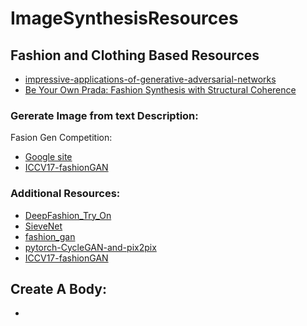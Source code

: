 # ImageSynthesisResources

## Fashion and Clothing Based Resources

* [impressive-applications-of-generative-adversarial-networks](https://machinelearningmastery.com/impressive-applications-of-generative-adversarial-networks/)
* [Be Your Own Prada: Fashion Synthesis with Structural Coherence](https://arxiv.org/pdf/1710.07346.pdf)

###  Gererate Image from text Description:
Fasion Gen Competition:
* [Google site](https://sites.google.com/view/cvcreative/fashion-gen)
* [ICCV17-fashionGAN](https://github.com/zhusz/ICCV17-fashionGAN)

### Additional Resources:
* [DeepFashion_Try_On](https://github.com/switchablenorms/DeepFashion_Try_On)
* [SieveNet](https://github.com/levindabhi/SieveNet)
* [fashion_gan](https://github.com/sonynka/fashion_gan)
* [pytorch-CycleGAN-and-pix2pix](https://github.com/junyanz/pytorch-CycleGAN-and-pix2pix)
* [ICCV17-fashionGAN](https://github.com/zhusz/ICCV17-fashionGAN)

## Create A Body:
* 
